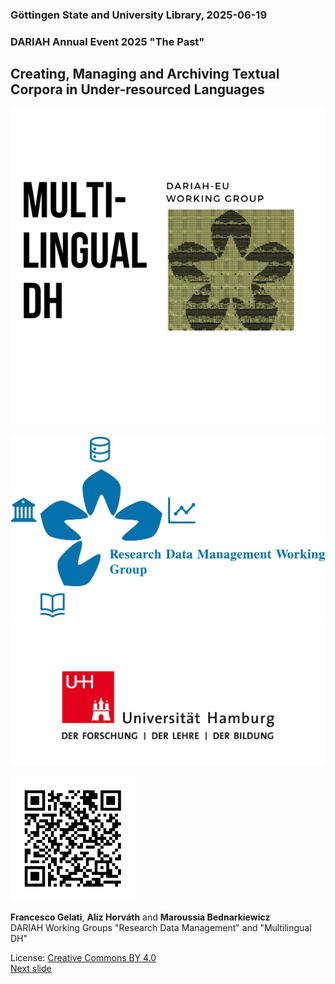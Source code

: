 ### Göttingen State and University Library, 2025-06-19 
### DARIAH Annual Event 2025 "The Past"
## Creating, Managing and Archiving Textual Corpora in Under-resourced Languages


<a display="block"><a href="https://www.dariah.eu/activities/working-groups/multilingual-dh/"><img src="media/mdhwg.png" alt="LOGO WG Multilingual DH"/></a><a><img justify-content="center" width="50px"/></a><a href="https://www.dariah.eu/activities/working-groups/research-data-management/"><img src="media/rdmwg.jpg" alt="LOGO WG RDM"/></a><a href="https://www.uni-hamburg.de/"><img src="media/uhh.png" alt="LOGO UHH"/></a><a></a>

<a><img src="media/qr.png" alt="QR code" height="200px"/></a>

**Francesco Gelati**, **Alíz Horváth** and **Maroussia Bednarkiewicz**  
DARIAH Working Groups "Research Data Management" and "Multilingual DH" 

License: [Creative Commons BY 4.0](https://creativecommons.org/licenses/by/4.0/)  
[Next slide](02.md)
